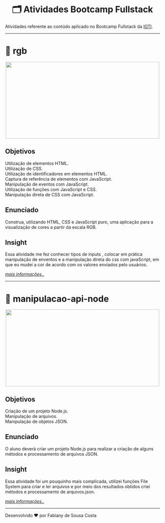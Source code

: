 <h1 text align='center'> 🗂️ Atividades Bootcamp Fullstack </h1>

Atividades referente ao contúdo aplicado no Bootcamp Fullstack da [IGTI](https://www.igti.com.br/).

-----

# 📁 rgb

<div text align='center'>
    <img src="https://ik.imagekit.io/fabianysousa/Find_the_color_PZfRsd58M.gif" height="250" width="500">
</div>

## Objetivos

Utilização de elementos HTML.<br>
Utilização de CSS.<br>
Utilização de identificadores em elementos HTML.<br>
Captura de referência de elementos com JavaScript.<br>
Manipulação de eventos com JavaScript.<br>
Utilização de funções com JavaScript e CSS.<br>
Manipulação direta de CSS com JavaScript.<br>
 

## Enunciado

Construa, utilizando HTML, CSS e JavaScript puro, uma aplicação para a visualização de cores a partir da escala RGB.

## Insight

Essa atividade me fez conhecer tipos de inputs , colocar em prática manipulação de enventos e a manipulação direta do css com javaScript, em que eu mudei a cor de acordo com os valores enviados pelo usuários. 

[<em>mais informações..</em>](https://github.com/fabianysousa/fullstack-bootcamp-activities/tree/master/rgb)

---

# 📁 manipulacao-api-node

<div text align='center'>
    <img src="https://ik.imagekit.io/fabianysousa/manipulacao-api-node_Owx-WOvhj.gif" height="250" width="500">
</div>

## Objetivos

Criação de um projeto Node.js.<br>
Manipulação de arquivos.<br>
Manipulação de objetos JSON.<br>

## Enunciado

O aluno deverá criar um projeto Node.js para realizar a criação de alguns métodos e processamento de arquivos JSON.

## Insight

Essa atividade foi um pouquinho mais complicada, utilizei funções File System para criar e ler arquivos e por meio dos resultados obtidos criei métodos e processamento de arquivos.json.

[<em>mais informações..</em>](https://github.com/fabianysousa/fullstack-bootcamp-activities/tree/master/manipulacao-api-node)

---

Desenvolvido ❤️ por Fabiany de Sousa Costa
